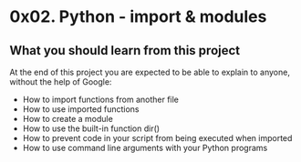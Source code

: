 # 0x02. Python - import & modules

## What you should learn from this project
At the end of this project you are expected to be able to explain to anyone, without the help of Google:

* How to import functions from another file
* How to use imported functions
* How to create a module
* How to use the built-in function dir()
* How to prevent code in your script from being executed when imported
* How to use command line arguments with your Python programs

